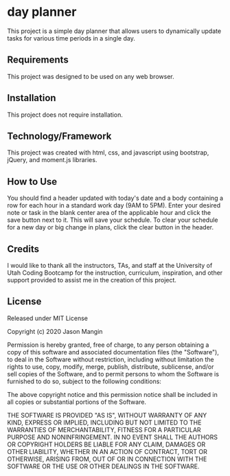
# day planner

This project is a simple day planner that allows users to dynamically update tasks for various time periods in a single day.

## Requirements

This project was designed to be used on any web browser.

## Installation

This project does not require installation.

## Technology/Framework

This project was created with html, css, and javascript using bootstrap, jQuery, and moment.js libraries.

## How to Use

You should find a header updated with today's date and a body containing a row for each hour in a standard work day (9AM to 5PM). Enter your desired note or task in the blank center area of the applicable hour and click the save button next to it. This will save your schedule. To clear your schedule for a new day or big change in plans, click the clear button in the header.

## Credits

I would like to thank all the instructors, TAs, and staff at the University of Utah Coding Bootcamp for the instruction, curriculum, inspiration, and other support provided to assist me in the creation of this project.

## License

Released under MIT License

Copyright (c) 2020 Jason Mangin

Permission is hereby granted, free of charge, to any person obtaining a copy of this software and associated documentation files (the "Software"), to deal in the Software without restriction, including without limitation the rights to use, copy, modify, merge, publish, distribute, sublicense, and/or sell copies of the Software, and to permit persons to whom the Software is furnished to do so, subject to the following conditions:

The above copyright notice and this permission notice shall be included in all copies or substantial portions of the Software.

THE SOFTWARE IS PROVIDED "AS IS", WITHOUT WARRANTY OF ANY KIND, EXPRESS OR IMPLIED, INCLUDING BUT NOT LIMITED TO THE WARRANTIES OF MERCHANTABILITY, FITNESS FOR A PARTICULAR PURPOSE AND NONINFRINGEMENT. IN NO EVENT SHALL THE AUTHORS OR COPYRIGHT HOLDERS BE LIABLE FOR ANY CLAIM, DAMAGES OR OTHER LIABILITY, WHETHER IN AN ACTION OF CONTRACT, TORT OR OTHERWISE, ARISING FROM, OUT OF OR IN CONNECTION WITH THE SOFTWARE OR THE USE OR OTHER DEALINGS IN THE SOFTWARE.